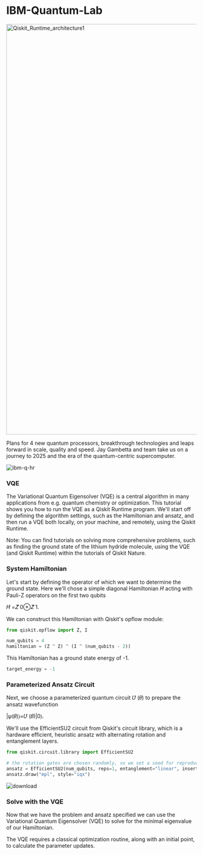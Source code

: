 # IBM-Quantum-Lab


<img width="1087" alt="Qiskit_Runtime_architecture1" src="https://user-images.githubusercontent.com/13979489/180871988-b5eb53e9-d50e-4542-8e95-92ede7cbdc3f.png">




Plans for 4 new quantum processors, breakthrough technologies and leaps forward in scale, quality and speed. Jay Gambetta and team take us on a journey to 2025 and the era of the quantum-centric supercomputer.




![ibm-q-hr](https://user-images.githubusercontent.com/13979489/180872278-3e3100d7-8976-4643-a61c-af084f3be245.jpg)





### VQE
The Variational Quantum Eigensolver (VQE) is a central algorithm in many applications from e.g. quantum chemistry or optimization. This tutorial shows you how to run the VQE as a Qiskit Runtime program. We'll start off by defining the algorithm settings, such as the Hamiltonian and ansatz, and then run a VQE both locally, on your machine, and remotely, using the Qiskit Runtime.

Note: You can find tutorials on solving more comprehensive problems, such as finding the ground state of the lithium hydride molecule, using the VQE (and Qiskit Runtime) within the tutorials of Qiskit Nature.

### System Hamiltonian

Let's start by defining the operator of which we want to determine the ground state. Here we'll chose a simple diagonal Hamiltonian  𝐻̂   acting with Pauli-Z operators on the first two qubits

𝐻̂ =𝑍̂ 0⊗𝑍̂ 1.

We can construct this Hamiltonian with Qiskit's opflow module:

```python
from qiskit.opflow import Z, I

num_qubits = 4
hamiltonian = (Z ^ Z) ^ (I ^ (num_qubits - 2))
```

This Hamiltonian has a ground state energy of -1.

```python
target_energy = -1
```

### Parameterized Ansatz Circuit
Next, we choose a parameterized quantum circuit  𝑈̂ (𝜃)  to prepare the ansatz wavefunction

|𝜓(𝜃)⟩=𝑈̂ (𝜃)|0⟩.

We'll use the EfficientSU2 circuit from Qiskit's circuit library, which is a hardware efficient, heuristic ansatz with alternating rotation and entanglement layers.

```python
from qiskit.circuit.library import EfficientSU2

# the rotation gates are chosen randomly, so we set a seed for reproducibility
ansatz = EfficientSU2(num_qubits, reps=1, entanglement="linear", insert_barriers=True)
ansatz.draw("mpl", style="iqx")
```

![download](https://user-images.githubusercontent.com/13979489/180871441-08a39087-a752-40e0-a889-31b28edc2aa6.png)

### Solve with the VQE
Now that we have the problem and ansatz specified we can use the Variational Quantum Eigensolver (VQE) to solve for the minimal eigenvalue of our Hamiltonian.

The VQE requires a classical optimization routine, along with an initial point, to calculate the parameter updates.

